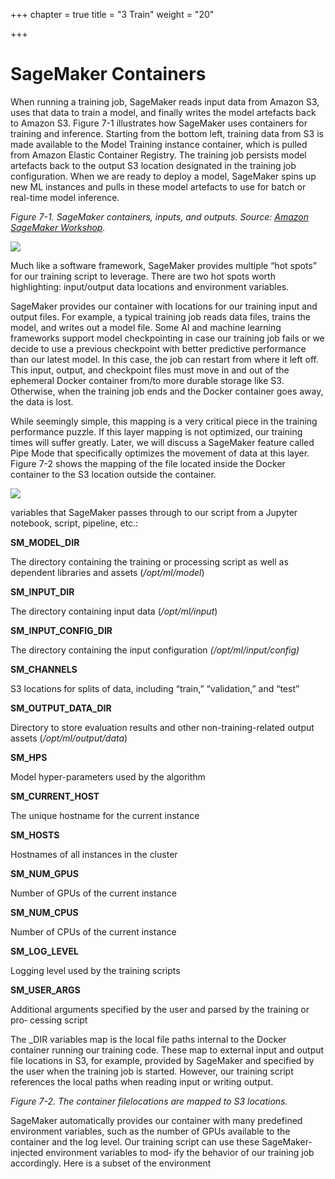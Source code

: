 +++
chapter = true
title = "3 Train"
weight = "20"

+++
# SageMaker Containers

When running a training job, SageMaker reads input data from Amazon S3, uses that data to train a model, and finally writes the model artefacts back to Amazon S3. Figure 7-1 illustrates how SageMaker uses containers for training and inference. Starting from the bottom left, training data from S3 is made available to the Model Training instance container, which is pulled from Amazon Elastic Container Registry. The training job persists model artefacts back to the output S3 location designated in the training job configuration. When we are ready to deploy a model, SageMaker spins up new ML instances and pulls in these model artefacts to use for batch or real-time model inference.

_Figure 7-1. SageMaker containers, inputs, and outputs. Source:_ [_Amazon SageMaker Workshop_](https://oreil.ly/eu9G1)_._

![](/images/containers.png)

Much like a software framework, SageMaker provides multiple “hot spots” for our training script to leverage. There are two hot spots worth highlighting: input/output data locations and environment variables.

SageMaker provides our container with locations for our training input and output files. For example, a typical training job reads data files, trains the model, and writes out a model file. Some AI and machine learning frameworks support model checkpointing in case our training job fails or we decide to use a previous checkpoint with better predictive performance than our latest model. In this case, the job can restart from where it left off. This input, output, and checkpoint files must move in and out of the ephemeral Docker container from/to more durable storage like S3. Otherwise, when the training job ends and the Docker container goes away, the data is lost.

While seemingly simple, this mapping is a very critical piece in the training performance puzzle. If this layer mapping is not optimized, our training times will suffer greatly. Later, we will discuss a SageMaker feature called Pipe Mode that specifically optimizes the movement of data at this layer. Figure 7-2 shows the mapping of the file located inside the Docker container to the S3 location outside the container.

![](/images/filelocations.png)

variables that SageMaker passes through to our script from a Jupyter notebook, script, pipeline, etc.:

**SM_MODEL_DIR**

The directory containing the training or processing script as well as dependent libraries and assets (_/opt/ml/model_)

**SM_INPUT_DIR**

The directory containing input data (_/opt/ml/input_)

**SM_INPUT_CONFIG_DIR**

The directory containing the input configuration _(/opt/ml/input/config)_

**SM_CHANNELS**

S3 locations for splits of data, including “train,” “validation,” and “test”

**SM_OUTPUT_DATA_DIR**

Directory to store evaluation results and other non-training-related output assets (_/opt/ml/output/data_)

**SM_HPS**

Model hyper-parameters used by the algorithm

**SM_CURRENT_HOST**

The unique hostname for the current instance

**SM_HOSTS**

Hostnames of all instances in the cluster

**SM_NUM_GPUS**

Number of GPUs of the current instance

**SM_NUM_CPUS**

Number of CPUs of the current instance

**SM_LOG_LEVEL**

Logging level used by the training scripts

**SM_USER_ARGS**

Additional arguments specified by the user and parsed by the training or pro‐ cessing script

The _DIR variables map is the local file paths internal to the Docker container running our training code. These map to external input and output file locations in S3, for example, provided by SageMaker and specified by the user when the training job is started. However, our training script references the local paths when reading input or writing output.

_Figure 7-2. The container filelocations are mapped to S3 locations._

SageMaker automatically provides our container with many predefined environment variables, such as the number of GPUs available to the container and the log level. Our training script can use these SageMaker-injected environment variables to mod‐ ify the behavior of our training job accordingly. Here is a subset of the environment